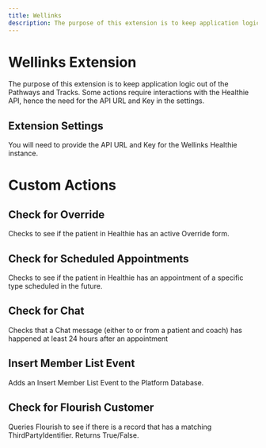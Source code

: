 ```yaml
---
title: Wellinks
description: The purpose of this extension is to keep application logic out of the Pathways and Tracks. Some actions require interactions with the Healthie API, hence the need for the API URL and Key in the settings.
---
```

# Wellinks Extension

The purpose of this extension is to keep application logic out of the Pathways and Tracks. Some actions require interactions with the Healthie API, hence the need for the API URL and Key in the settings.

## Extension Settings

You will need to provide the API URL and Key for the Wellinks Healthie instance.

# Custom Actions

## Check for Override

Checks to see if the patient in Healthie has an active Override form.

## Check for Scheduled Appointments

Checks to see if the patient in Healthie has an appointment of a specific type scheduled in the future.

## Check for Chat

Checks that a Chat message (either to or from a patient and coach) has happened at least 24 hours after an appointment

## Insert Member List Event

Adds an Insert Member List Event to the Platform Database.

## Check for Flourish Customer

Queries Flourish to see if there is a record that has a matching ThirdPartyIdentifier. Returns True/False.